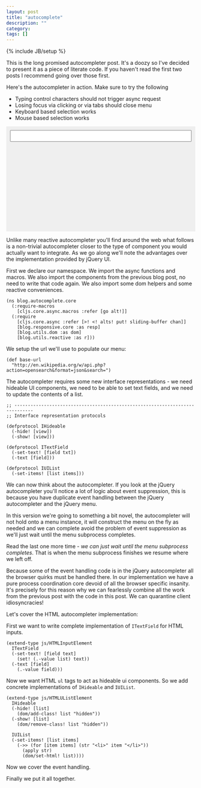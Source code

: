 ```yaml
---
layout: post
title: "autocomplete"
description: ""
category: 
tags: []
---
```

{% include JB/setup %}

<style>
  #ac-ex0 {
    height: 260px;
    background-color: #efefef;
    padding: 10px;
  }

  #ac-container {
    width: 562px;
  }

  #ac-ex0 input {
    width: 100%;
    padding: 5px;
    font-size: 15px;
    font-family: inconsolata;
    box-sizing: border-box;
    -moz-box-sizing: border-box;
    -webkit-box-sizing: border-box;
  }

  #ac-ex0 ul {
    width: 100%;
    background-color: white;
    margin: 0;
    font-family: inconsolata;
    border-left: 1px solid #ccc;
    border-right: 1px solid #ccc;
    box-sizing: border-box;
    -moz-box-sizing: border-box;
    -webkit-box-sizing: border-box;
  }

  #ac-ex0 li {
    list-style: none;
    padding: 0 0 0 8px;
    margin: 0;
    border-bottom: 1px solid #ccc;
  }
</style>

This is the long promised autocompleter post. It's a doozy so I've
decided to present it as a piece of literate code. If you haven't read
the first two posts I recommend going over those first.

Here's the autocompleter in action. Make sure to try the following

* Typing control characters should not trigger async request
* Losing focus via clicking or via tabs should close menu
* Keyboard based selection works
* Mouse based selection works

<div id="ac-ex0">
    <div class="ac-container">
        <input id="autocomplete" type="text"/>
        <ul id="autocomplete-menu"></ul>
    </div>
</div>

Unlike many reactive autocompleter you'll find around the web what
follows is a non-trivial autocompleter closer to the type of component
you would actually want to integrate. As we go along we'll note the
advantages over the implementation provided by jQuery UI.

First we declare our namespace. We import the async functions and
macros. We also import the components from the previous blog post, no
need to write that code again. We also import some dom helpers and
some reactive conveniences.

```
(ns blog.autocomplete.core
  (:require-macros
    [cljs.core.async.macros :refer [go alt!]]
  (:require
    [cljs.core.async :refer [>! <! alts! put! sliding-buffer chan]]
    [blog.responsive.core :as resp]
    [blog.utils.dom :as dom]
    [blog.utils.reactive :as r]))
```

We setup the url we'll use to populate our menu:

```
(def base-url
  "http://en.wikipedia.org/w/api.php?action=opensearch&format=json&search=")
```

The autocompleter requires some new interface representations - we
need hideable UI components, we need to be able to set text fields,
and we need to update the contents of a list.

```
;; -----------------------------------------------------------------------------
;; Interface representation protocols

(defprotocol IHideable
  (-hide! [view])
  (-show! [view]))

(defprotocol ITextField
  (-set-text! [field txt])
  (-text [field]))

(defprotocol IUIList
  (-set-items! [list items]))
```

We can now think about the autocompleter. If you look at the jQuery
autocompleter you'll notice a lot of logic about event suppression,
this is because you have duplicate event handling between the jQuery
autocompleter and the jQuery menu.

In this version we're going to something a bit novel, the
autocompleter will not hold onto a menu instance, it will construct
the menu on the fly as needed and we can complete avoid the problem of
event suppression as we'll just wait until the menu subprocess
completes.

Read the last one more time - *we can just wait until the menu
subprocess completes*. That is when the menu subprocess finishes we
resume where we left off.

Because some of the event handling code is in the jQuery autocompleter
all the browser quirks must be handled there. In our implementation we
have a pure process coordination core devoid of all the browser
specific insanity. It's precisely for this reason why we can
fearlessly combine all the work from the previous post with the code
in this post. We can quarantine client idiosyncracies!

Let's cover the HTML autocompleter implementation:

First we want to write complete implementation of `ITextField` for HTML inputs.

```
(extend-type js/HTMLInputElement
  ITextField
  (-set-text! [field text]
    (set! (.-value list) text))
  (-text [field]
    (.-value field)))
```

Now we want HTML `ul` tags to act as hideable ui components. So we add
concrete implementations of `IHideable` and `IUIList`.

```
(extend-type js/HTMLUListElement
  IHideable
  (-hide! [list]
    (dom/add-class! list "hidden"))
  (-show! [list]
    (dom/remove-class! list "hidden"))

  IUIList
  (-set-items! [list items]
    (->> (for [item items] (str "<li>" item "</li>"))
      (apply str)
      (dom/set-html! list))))
```

Now we cover the event handling.

Finally we put it all together.

<script type="text/javascript" src="/assets/js/ac.js"></script>
